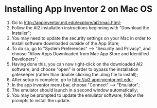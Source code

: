 # Installing App Inventor 2 on Mac OS

1. Go to http://appinventor.mit.edu/explore/ai2/mac.html;
2. Follow the AI2 installation instructions beginning with "Download the Installer";
  1. You may need to update the security settings on your Mac in order to install software downloaded outside of the App Store; 
  2. To do so, go to "System Preferences" --> "Security and Privacy", and choose "Allow Apps Downloaded from Mac App Store and Identified Developers";
  3. Having done this, you can now right-click on the downloaded AI2 software, and choose "open" in order to bypass the installation gatekeeper (rather than double clicking the .dmg file to install);
4. After setup is complete, go to http://ai2.appinventor.mit.edu;
5. In the app inventor menu bar, choose "Connect" --> "Emulator";
6. The emulator should launch in a second window automatically;
7. You may be prompted to update the emulator software; follow the prompts to install the update.

